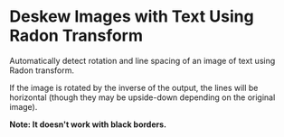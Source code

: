 # Deskew Images with Text Using Radon Transform
Automatically detect rotation and line spacing of an image of text using Radon
transform.

If the image is rotated by the inverse of the output, the lines will be
horizontal (though they may be upside-down depending on the original image).

**Note: It doesn't work with black borders.**
